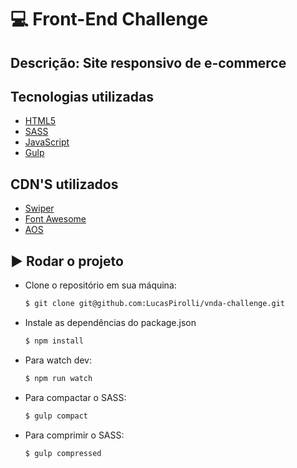 # :computer: Front-End Challenge

Descrição:
Site responsivo de e-commerce
---

## Tecnologias utilizadas

- [HTML5](https://developer.mozilla.org/pt-BR/docs/Learn/Getting_started_with_the_web/HTML_basics)
- [SASS](https://sass-lang.com)
- [JavaScript](https://www.javascript.com)
- [Gulp](https://gulpjs.com)

## CDN'S utilizados

- [Swiper](https://swiperjs.com)
- [Font Awesome](https://fontawesome.com/icons)
- [AOS](https://michalsnik.github.io/aos/)

## :arrow_forward: Rodar o projeto

- Clone o repositório em sua máquina:
    ```sh
    $ git clone git@github.com:LucasPirolli/vnda-challenge.git
    ```
- Instale as dependências do package.json
    ```sh
    $ npm install
    ```
- Para watch dev:
    ```sh
    $ npm run watch
    ```
- Para compactar o SASS:
    ```sh
    $ gulp compact
    ```
 - Para comprimir o SASS:
    ```sh
    $ gulp compressed
    ```
